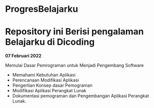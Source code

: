 ProgresBelajarku
==

Repository ini Berisi pengalaman Belajarku di Dicoding
==

**07 Februari 2022**

Memulai Dasar Pemrograman untuk Menjadi Pengembang Software
- Memahami Kebutuhan Aplikasi
- Perencanaan Modifikasi Aplikasi
- Pengertian Konsep dasar Pemograman
- Modifikasi Aplikasi Perangkat Lunak
- Dokumentasi pemograman dan Pengembangan Aplikasi Perangkat Lunak.
